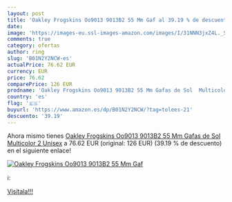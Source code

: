 ```yaml
---
layout: post
title: 'Oakley Frogskins Oo9013 9013B2 55 Mm Gaf al 39.19 % de descuento'
date: 
image: 'https://images-eu.ssl-images-amazon.com/images/I/31NNN3jxZ4L._SL200_.jpg'
comments: true
category: ofertas
author: ring
slug: 'B01N2Y2NCW-es'
actualPrice: 76.62 EUR
currency: EUR
price: 76.62
comparePrice: 126 EUR
prodname: 'Oakley Frogskins Oo9013 9013B2 55 Mm Gafas de Sol  Multicolor  2 Unisex'
country: 'es'
flag: '🇪🇸'
buyurl: 'https://www.amazon.es/dp/B01N2Y2NCW/?tag=tolees-21'
descuento: '39.19'
---
```


Ahora mismo tienes [Oakley Frogskins Oo9013 9013B2 55 Mm Gafas de Sol  Multicolor  2 Unisex](https://www.amazon.es/dp/B01N2Y2NCW/?tag=tolees-21) a 76.62 EUR (original: 126 EUR) (39.19 %  de descuento) en el siguiente enlace!

[![Oakley Frogskins Oo9013 9013B2 55 Mm Gaf](https://images-eu.ssl-images-amazon.com/images/I/31NNN3jxZ4L._SL200_.jpg)](https://www.amazon.es/dp/B01N2Y2NCW/?tag=tolees-21)

ℹ️:


[Visítala!!!](https://www.amazon.es/dp/B01N2Y2NCW/?tag=tolees-21)
